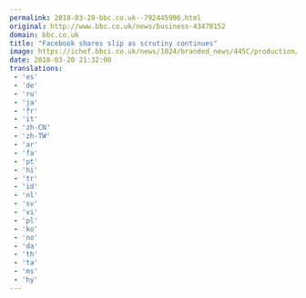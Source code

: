 ```yaml
---
permalink: 2018-03-20-bbc.co.uk--792445996.html
original: http://www.bbc.co.uk/news/business-43478152
domain: bbc.co.uk
title: "Facebook shares slip as scrutiny continues"
image: https://ichef.bbci.co.uk/news/1024/branded_news/445C/production/_100500571_gettyimages-512016186.jpg
date: 2018-03-20 21:32:00
translations: 
 - 'es'
 - 'de'
 - 'ru'
 - 'ja'
 - 'fr'
 - 'it'
 - 'zh-CN'
 - 'zh-TW'
 - 'ar'
 - 'fa'
 - 'pt'
 - 'hi'
 - 'tr'
 - 'id'
 - 'nl'
 - 'sv'
 - 'vi'
 - 'pl'
 - 'ko'
 - 'no'
 - 'da'
 - 'th'
 - 'ta'
 - 'ms'
 - 'hy'
---
```


